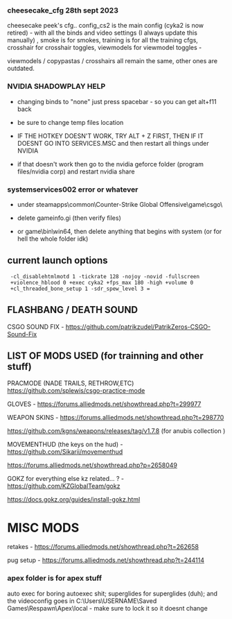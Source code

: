 ### cheesecake_cfg  28th sept 2023
cheesecake peek's cfg.. config_cs2 is the main config (cyka2 is now retired) - with all the binds and video settings (I always update this manually) ,
smoke is for smokes, training is for all the training cfgs, crosshair for crosshair toggles, viewmodels for viewmodel toggles -

viewmodels / copypastas / crosshairs all remain the same, other ones are outdated.

### NVIDIA SHADOWPLAY HELP

- changing binds to "none" just press spacebar - so you can get alt+f11 back
  
  
- be sure to change temp files location
  

- IF THE HOTKEY DOESN'T WORK, TRY ALT + Z FIRST, THEN IF IT DOESNT GO INTO SERVICES.MSC and then restart all things under NVIDIA
  
- if that doesn't work then go to the nvidia geforce folder (program files/nvidia corp) and restart nvidia share

### systemservices002 error or whatever

- under steamapps\common\Counter-Strike Global Offensive\game\csgo\ 
    
- delete gameinfo.gi (then verify files)

- or game\bin\win64, then delete anything that begins with system (or for hell the whole folder idk)


## current launch options 
     -cl_disablehtmlmotd 1 -tickrate 128 -nojoy -novid -fullscreen 
     +violence_hblood 0 +exec cyka2 +fps_max 180 -high +volume 0 
     +cl_threaded_bone_setup 1 -sdr_spew_level 3 =

## FLASHBANG / DEATH SOUND
CSGO SOUND FIX - https://github.com/patrikzudel/PatrikZeros-CSGO-Sound-Fix

##  LIST OF MODS USED (for trainning and other stuff) 

PRACMODE (NADE TRAILS, RETHROW,ETC) https://github.com/splewis/csgo-practice-mode

GLOVES - https://forums.alliedmods.net/showthread.php?t=299977 

WEAPON SKINS - https://forums.alliedmods.net/showthread.php?t=298770

https://github.com/kgns/weapons/releases/tag/v1.7.8 (for anubis collection )

MOVEMENTHUD (the keys on the hud) - https://github.com/Sikarii/movementhud

https://forums.alliedmods.net/showthread.php?p=2658049

GOKZ for everything else kz related... ? - https://github.com/KZGlobalTeam/gokz

https://docs.gokz.org/guides/install-gokz.html

# MISC MODS
retakes - https://forums.alliedmods.net/showthread.php?t=262658

pug setup - https://forums.alliedmods.net/showthread.php?t=244114


### apex folder is for apex stuff

auto exec for boring autoexec shit; superglides for superglides (duh); and the videoconfig goes in C:\Users\USERNAME\Saved Games\Respawn\Apex\local - make sure to lock it so it doesnt change 

